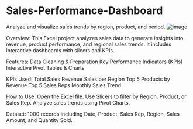 # Sales-Performance-Dashboard
Analyze and visualize sales trends by region, product, and period.
![image](https://github.com/user-attachments/assets/0ce71de9-5e3e-4caa-9ef7-ca934300a827)

Overview:
This Excel project analyzes sales data to generate insights into revenue, product performance, and regional sales trends. It includes interactive dashboards with slicers and KPIs.

Features:
Data Cleaning & Preparation
Key Performance Indicators (KPIs)
Interactive Pivot Tables & Charts

KPIs Used:
Total Sales Revenue
Sales per Region
Top 5 Products by Revenue
Top 5 Sales Reps
Monthly Sales Trend

How to Use:
Open the Excel file.
Use Slicers to filter by Region, Product, or Sales Rep.
Analyze sales trends using Pivot Charts.

Dataset:
1000 records including Date, Product, Sales Rep, Region, Sales Amount, and Quantity Sold.
